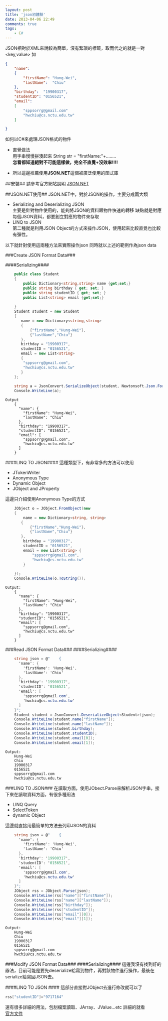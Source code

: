```yaml
---
layout: post
title: 'json初體驗'
date: 2013-04-06 22:49
comments: true
tags:
	- C#
---
```


JSON相對於XML來說較為簡單，沒有繁瑣的標籤，取而代之的就是一對<key,value>
如
``` json
{
	"name":
	{
		"firstName": "Hung-Wei",
		"lastName":  "Chiu"
	},
	"birthday":  "19900317",
	"studentID": "0156521",	
	"email":
	[
		"sppsorrg@gmail.com"
		"hwchiu@cs.nctu.edu.tw"
	]

}
```
<!--more-->

如何以C#來處理JSON格式的物件    

- 直覺做法  
用字串慢慢拼湊起來
String str = "firstName:"+........  
**怎看都知道絕對不可能這樣做，完全不直覺+沒效率!!!!**    
  
- 所以這邊推薦使用**JSON.NET**這個被廣泛使用的函式庫

##安裝##
請參考官方網站說明 [JSON.NET](http://json.codeplex.com//)

##JSON.NET使用##
JSON.NET中，對於JSON的操作，主要分成兩大類  

- Serializing and Deserializing JSON  
	主要是針對物件使用的，能夠將JSON的資料跟物件快速的轉移
	缺點就是對應每個JSON資料，都要創立對應的物件來存取  
- LINQ to JSON  
	第二種就是利用JSON Object的方式來操作JSON，使用起來比較直覺也比較有彈性。

以下就針對使用這兩種方法來實際操作json
同時就以上述的範例作為json data
 
###Create JSON Format Data###

####Serializing####
``` c#
	public class Student
	{ 
	    public Dictionary<string,string> name {get;set;}
	    public string birthday { get; set; }
	    public string studentID { get; set; }
	    public List<string> email {get;set;} 
	
	}
    Student student = new Student
    {
       name = new Dictionary<string,string>
       {
           {"firstName","Hung-Wei"},
           {"lastName","Chiu"}
       },
       birthday = "19900317",
       studentID = "0156521",
       email = new List<string> 
       {
        "sppsorrg@gmail.com",
        "hwchiu@cs.nctu.edu.tw"
       }
    };
    
    string a = JsonConvert.SerializeObject(student, Newtonsoft.Json.Formatting.Indented);
    Console.WriteLine(a);
```
	Output
		{
		  "name": {
		    "firstName": "Hung-Wei",
		    "lastName": "Chiu"
		  },
		  "birthday": "19900317",
		  "studentID": "0156521",
		  "email": [
		    "sppsorrg@gmail.com",
		    "hwchiu@cs.nctu.edu.tw"
		  ]
		}

####LINQ TO JSON####
這種類型下，有非常多的方法可以使用  

- JTokenWriter  
- Anonymous Type  
- Dynamic Object  
- JObject and JProperty  

這邊只介紹使用Anonymous Type的方式

```c#
	JObject o = JObject.FromObject(new
	{
	    name = new Dictionary<string, string>
	   {
	       {"firstName","Hung-Wei"},
	       {"lastName","Chiu"}
	   },
	    birthday = "19900317",
	    studentID = "0156521",
	    email = new List<string> {
	        "sppsorrg@gmail.com",
	        "hwchiu@cs.nctu.edu.tw"
	    }
	
	});
	Console.WriteLine(o.ToString());
```
	Output:
		{
		  "name": {
		    "firstName": "Hung-Wei",
		    "lastName": "Chiu"
		  },
		  "birthday": "19900317",
		  "studentID": "0156521",
		  "email": [
		    "sppsorrg@gmail.com",
		    "hwchiu@cs.nctu.edu.tw"
		  ]
		}
###Read JSON Format Data###
####Serializing####

``` c#
	string json = @"	{
	  'name': {
	    'firstName': 'Hung-Wei',
	    'lastName': 'Chiu'
	  },
	  'birthday': '19900317',
	  'studentID': '0156521',
	  'email': [
	    'sppsorrg@gmail.com',
	    'hwchiu@cs.nctu.edu.tw'
	  ]
	}";
	Student student = JsonConvert.DeserializeObject<Student>(json);
	Console.WriteLine(student.name["firstName"]);
	Console.WriteLine(student.name["lastName"]);
	Console.WriteLine(student.birthday);
	Console.WriteLine(student.studentID);
	Console.WriteLine(student.email[0]);
	Console.WriteLine(student.email[1]);
```

	Output:
		Hung-Wei
		Chiu
		19900317
		0156521
		sppsorrg@gmail.com
		hwchiu@cs.nctu.edu.tw

###LINQ TO JSON###
在讀取方面，使用JObect.Parse來解析JSON字串，接下來在讀取資料方面，有很多種用法   

- LINQ Query  
- SelectToken   
- dynamic Object  

這邊就直接用最簡單的方法去列印JSON的資料

```c#
	string json = @"	{
	  'name': {
	    'firstName': 'Hung-Wei',
	    'lastName': 'Chiu'
	  },
	  'birthday': '19900317',
	  'studentID': '0156521',
	  'email': [
	    'sppsorrg@gmail.com',
	    'hwchiu@cs.nctu.edu.tw'
	  ]
	}";
	JObject rss = JObject.Parse(json);
	Console.WriteLine(rss["name"]["firstName"]);
	Console.WriteLine(rss["name"]["lastName"]);
	Console.WriteLine(rss["birthday"]);
	Console.WriteLine(rss["studentID"]);
	Console.WriteLine(rss["email"][0]);
	Console.WriteLine(rss["email"][1]);

```
	Output:
		Hung-Wei
		Chiu
		19900317
		0156521
		sppsorrg@gmail.com
		hwchiu@cs.nctu.edu.tw
###Modify JSON Format Data###
####Serializing####
這邊我沒有找到好的辦法，目前可能是要先deserialize給寫到物件，再對該物件進行操作，最後在serialize給寫回JSON去。

####LINQ TO JSON ####
這部分直接對JObject去進行修改就可以了

```c#
rss["studentID"]="9717164"
```

還有很多詳細的用法，包刮檔案讀取、JArray、JValue...etc
詳細的就看  
[官方文件](http://james.newtonking.com/projects/json/help/#)
